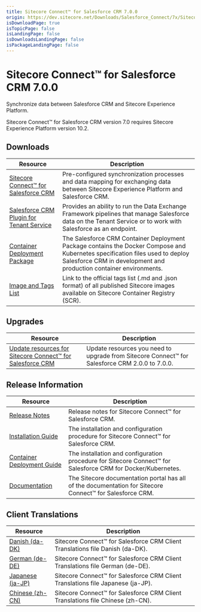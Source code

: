 ```yaml
---
title: Sitecore Connect™ for Salesforce CRM 7.0.0
origin: https://dev.sitecore.net/Downloads/Salesforce_Connect/7x/Sitecore_Connect_for_Salesforce_CRM_700
isDownloadPage: true
isTopicPage: false
isLandingPage: false
isDownloadsLandingPage: false
isPackageLandingPage: false
---
```


# Sitecore Connect™ for Salesforce CRM 7.0.0

Synchronize data between Salesforce CRM and Sitecore Experience Platform.

  <Alert variant='warning' mb={4}>
    <AlertIcon />
    Sitecore Connect™ for Salesforce CRM version 7.0 requires Sitecore Experience Platform version 10.2.
  </Alert>
  

## Downloads

 | Resource | Description |
 | --- | --- |
 | [Sitecore Connect™ for Salesforce CRM](https://scdp.blob.core.windows.net/downloads/Salesforce%20Connect/7x/Sitecore%20Connect%20for%20Salesforce%20CRM%20700/Secure/Sitecore%20Connect%20for%20Salesforce%20CRM%207.0.0%20rev.%2001480.zip) | Pre-configured synchronization processes and data mapping for exchanging data between Sitecore Experience Platform and Salesforce CRM. |
 | [Salesforce CRM Plugin for Tenant Service](https://scdp.blob.core.windows.net/downloads/Salesforce%20Connect/7x/Sitecore%20Connect%20for%20Salesforce%20CRM%20700/Secure/Sitecore%20Connect%20for%20Salesforce%20CRM%20Plugin%20for%20Tenant%20Service%207.0.0%20rev.%2001480.scwdp.zip) | Provides an ability to run the Data Exchange Framework pipelines that manage Salesforce data on the Tenant Service or to work with Salesforce as an endpoint. |
 | [Container Deployment Package](https://github.com/Sitecore/container-deployment/releases/tag/sfcrm%2F7.0.0.01480.302) | The Salesforce CRM Container Deployment Package contains the Docker Compose and Kubernetes specification files used to deploy Salesforce CRM in development and production container environments. |
 | [Image and Tags List](https://github.com/Sitecore/docker-images/tree/master/tags) | Link to the official tags list (.md and .json format) of all published Sitecore images available on Sitecore Container Registry (SCR). |

## Upgrades

 | Resource | Description |
 | --- | --- |
 | [Update resources for Sitecore Connect™ for Salesforce CRM](/downloads/Resource_files_for_Modules/1x/Resource_files_for_Modules_100) | Update resources you need to upgrade from Sitecore Connect™ for Salesforce CRM 2.0.0 to 7.0.0. |

## Release Information

 | Resource | Description |
 | --- | --- |
 | [Release Notes](/downloads/Salesforce_Connect/7x/Sitecore_Connect_for_Salesforce_CRM_700/Release_Notes) | Release notes for Sitecore Connect™ for Salesforce CRM. |
 | [Installation Guide](https://doc.sitecore.com/xp/en/developers/salesforce-connect/70/sitecore-connect-for-salesforce-crm/install-sitecore-connect-for-salesforce-crm-on-prem.html) | The installation and configuration procedure for Sitecore Connect™ for Salesforce CRM. |
 | [Container Deployment Guide](https://doc.sitecore.com/xp/en/developers/salesforce-connect/70/sitecore-connect-for-salesforce-crm/install-sitecore-connect-for-salesforce-crm-on-containers.html) | The installation and configuration procedure for Sitecore Connect™ for Salesforce CRM for Docker/Kubernetes. |
 | [Documentation](https://doc.sitecore.com/developers/salesforce-connect/70/sitecore-connect-for-salesforce-crm/en/sitecore-connect-for-salesforce-crm-configuration-guide.html) | The Sitecore documentation portal has all of the documentation for Sitecore Connect™ for Salesforce CRM. |

## Client Translations

 | Resource | Description |
 | --- | --- |
 | [Danish (da-DK)](https://scdp.blob.core.windows.net/downloads/Salesforce%20Connect/7x/Sitecore%20Connect%20for%20Salesforce%20CRM%20700/Secure/Sitecore%20Connect%20for%20Salesforce%20CRM%207.0.0%20rev.%2001480%20(da-DK).zip) | Sitecore Connect™ for Salesforce CRM Client Translations file Danish (da-DK). |
 | [German (de-DE)](https://scdp.blob.core.windows.net/downloads/Salesforce%20Connect/7x/Sitecore%20Connect%20for%20Salesforce%20CRM%20700/Secure/Sitecore%20Connect%20for%20Salesforce%20CRM%207.0.0%20rev.%2001480%20(de-DE).zip) | Sitecore Connect™ for Salesforce CRM Client Translations file German (de-DE). |
 | [Japanese (ja-JP)](https://scdp.blob.core.windows.net/downloads/Salesforce%20Connect/7x/Sitecore%20Connect%20for%20Salesforce%20CRM%20700/Secure/Sitecore%20Connect%20for%20Salesforce%20CRM%207.0.0%20rev.%2001480%20(ja-JP).zip) | Sitecore Connect™ for Salesforce CRM Client Translations file Japanese (ja-JP). |
 | [Chinese (zh-CN)](https://scdp.blob.core.windows.net/downloads/Salesforce%20Connect/7x/Sitecore%20Connect%20for%20Salesforce%20CRM%20700/Secure/Sitecore%20Connect%20for%20Salesforce%20CRM%207.0.0%20rev.%2001480%20(zh-CN).zip) | Sitecore Connect™ for Salesforce CRM Client Translations file Chinese (zh-CN). |